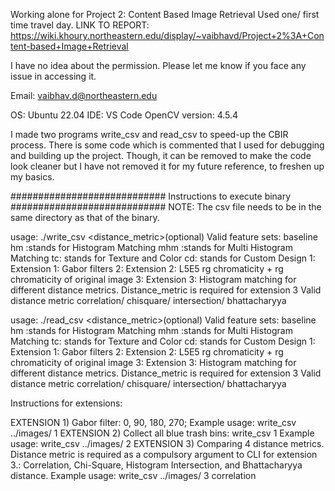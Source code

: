 Working alone for Project 2: Content Based Image Retrieval
Used one/ first time travel day.
LINK TO REPORT: https://wiki.khoury.northeastern.edu/display/~vaibhavd/Project+2%3A+Content-based+Image+Retrieval

I have no idea about the permission. Please let me know if you face any issue in accessing it.

Email: vaibhav.d@northeastern.edu

OS: Ubuntu 22.04
IDE: VS Code
OpenCV version: 4.5.4

I made two programs write_csv and read_csv to speed-up the CBIR process.
There is some code which is commented that I used for debugging and building up the project. Though, it can be removed to make the code look cleaner but I have not removed it for my future reference, to freshen up my basics.

############################ Instructions to execute binary ############################
NOTE: The csv file needs to be in the same directory as that of the binary.

usage:
 ./write_csv <directory path> <feature set> <distance_metric>(optional)
Valid feature sets:
	baseline
	hm :stands for Histogram Matching
	mhm :stands for Multi Histogram Matching
	tc: stands for Texture and Color
	cd: stands for Custom Design
	1: Extension 1: Gabor filters
	2: Extension 2: L5E5 rg chromaticity + rg chromaticity of original image
	3: Extension 3: Histogram matching for different distance metrics. Distance_metric is required for extension 3
Valid distance metric
	correlation/ chisquare/ intersection/ bhattacharyya

usage:
 ./read_csv <target image> <feature set><distance_metric>(optional)
Valid feature sets:
	baseline
	hm :stands for Histogram Matching
	mhm :stands for Multi Histogram Matching
	tc: stands for Texture and Color
	cd: stands for Custom Design
	1: Extension 1: Gabor filters
	2: Extension 2: L5E5 rg chromaticity + rg chromaticity of original image
	3: Extension 3: Histogram matching for different distance metrics. Distance_metric is required for extension 3
Valid distance metric
	correlation/ chisquare/ intersection/ bhattacharyya


Instructions for extensions:

EXTENSION 1) Gabor filter: 0, 90, 180, 270; 
	Example usage: write_csv ../images/ 1
EXTENSION 2) Collect all blue trash bins: write_csv 1
	Example usage: write_csv ../images/ 2
EXTENSION 3) Comparing 4 distance metrics. Distance metric is required as a compulsory argument to CLI for extension 3.: Correlation, Chi-Square, Histogram Intersection, and Bhattacharyya distance.
	Example usage: write_csv ../images/ 3 correlation